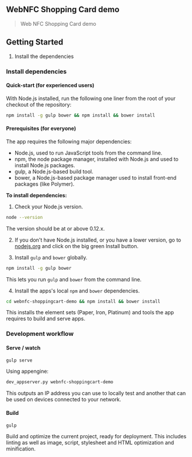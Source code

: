 ## WebNFC Shopping Card demo

> Web NFC Shopping Card demo

## Getting Started

1. Install the dependencies

### Install dependencies

#### Quick-start (for experienced users)

With Node.js installed, run the following one liner from the root of your checkout of the repository:

```sh
npm install -g gulp bower && npm install && bower install
```

#### Prerequisites (for everyone)

The app requires the following major dependencies:

- Node.js, used to run JavaScript tools from the command line.
- npm, the node package manager, installed with Node.js and used to install Node.js packages.
- gulp, a Node.js-based build tool.
- bower, a Node.js-based package manager used to install front-end packages (like Polymer).

**To install dependencies:**

1)  Check your Node.js version.

```sh
node --version
```

The version should be at or above 0.12.x.

2)  If you don't have Node.js installed, or you have a lower version, go to [nodejs.org](https://nodejs.org) and click on the big green Install button.

3)  Install `gulp` and `bower` globally.

```sh
npm install -g gulp bower
```

This lets you run `gulp` and `bower` from the command line.

4)  Install the apps's local `npm` and `bower` dependencies.

```sh
cd webnfc-shoppingcart-demo && npm install && bower install
```

This installs the element sets (Paper, Iron, Platinum) and tools the app requires to build and serve apps.

### Development workflow

#### Serve / watch

```sh
gulp serve
```

Using appengine:

```sh
dev_appserver.py webnfc-shoppingcart-demo
```

This outputs an IP address you can use to locally test and another that can be used on devices connected to your network.

#### Build

```sh
gulp
```

Build and optimize the current project, ready for deployment. This includes linting as well as image, script, stylesheet and HTML optimization and minification.

